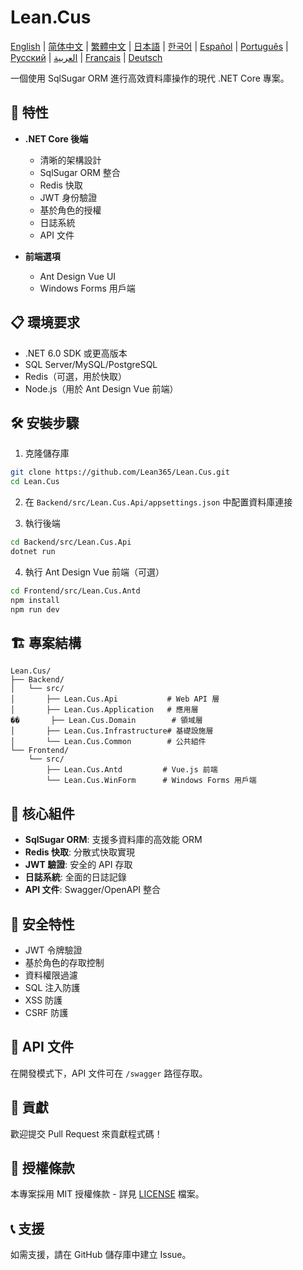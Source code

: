 # Lean.Cus

[English](README.md) | [简体中文](README.zh-CN.md) | [繁體中文](README.zh-TW.md) | [日本語](README.ja.md) | [한국어](README.ko.md) | [Español](README.es.md) | [Português](README.pt.md) | [Русский](README.ru.md) | [العربية](README.ar.md) | [Français](README.fr.md) | [Deutsch](README.de.md)

一個使用 SqlSugar ORM 進行高效資料庫操作的現代 .NET Core 專案。

## 🚀 特性

- **.NET Core 後端**
  - 清晰的架構設計
  - SqlSugar ORM 整合
  - Redis 快取
  - JWT 身份驗證
  - 基於角色的授權
  - 日誌系統
  - API 文件

- **前端選項**
  - Ant Design Vue UI
  - Windows Forms 用戶端

## 📋 環境要求

- .NET 6.0 SDK 或更高版本
- SQL Server/MySQL/PostgreSQL
- Redis（可選，用於快取）
- Node.js（用於 Ant Design Vue 前端）

## 🛠️ 安裝步驟

1. 克隆儲存庫
```bash
git clone https://github.com/Lean365/Lean.Cus.git
cd Lean.Cus
```

2. 在 `Backend/src/Lean.Cus.Api/appsettings.json` 中配置資料庫連接

3. 執行後端
```bash
cd Backend/src/Lean.Cus.Api
dotnet run
```

4. 執行 Ant Design Vue 前端（可選）
```bash
cd Frontend/src/Lean.Cus.Antd
npm install
npm run dev
```

## 🏗️ 專案結構

```
Lean.Cus/
├── Backend/
│   └── src/
│       ├── Lean.Cus.Api           # Web API 層
│       ├── Lean.Cus.Application   # 應用層
��       ├── Lean.Cus.Domain        # 領域層
│       ├── Lean.Cus.Infrastructure# 基礎設施層
│       └── Lean.Cus.Common        # 公共組件
└── Frontend/
    └── src/
        ├── Lean.Cus.Antd         # Vue.js 前端
        └── Lean.Cus.WinForm      # Windows Forms 用戶端
```

## 🔧 核心組件

- **SqlSugar ORM**: 支援多資料庫的高效能 ORM
- **Redis 快取**: 分散式快取實現
- **JWT 驗證**: 安全的 API 存取
- **日誌系統**: 全面的日誌記錄
- **API 文件**: Swagger/OpenAPI 整合

## 🔐 安全特性

- JWT 令牌驗證
- 基於角色的存取控制
- 資料權限過濾
- SQL 注入防護
- XSS 防護
- CSRF 防護

## 📝 API 文件

在開發模式下，API 文件可在 `/swagger` 路徑存取。

## 🤝 貢獻

歡迎提交 Pull Request 來貢獻程式碼！

## 📄 授權條款

本專案採用 MIT 授權條款 - 詳見 [LICENSE](LICENSE) 檔案。

## 📞 支援

如需支援，請在 GitHub 儲存庫中建立 Issue。 